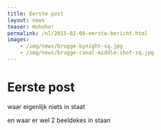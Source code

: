 ```yaml
---
title: Eerste post
layout: news
teaser: Hohoho!
permalink: /nl/2015-02-09-eerste-bericht.html
images:
    - /img/news/brugge-bynight-sq.jpg
    - /img/news/brugge-canal-middle-shot-sq.jpg
---
```


# Eerste post 

waar eigenlijk niets in staat

en waar er wel 2 beeldekes in staan